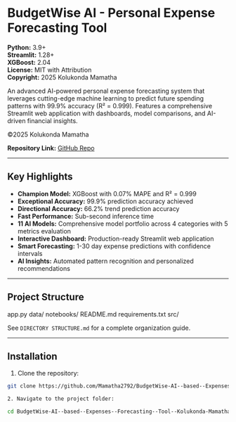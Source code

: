 # BudgetWise AI - Personal Expense Forecasting Tool

**Python:** 3.9+  
**Streamlit:** 1.28+  
**XGBoost:** 2.04  
**License:** MIT with Attribution  
**Copyright:** 2025 Kolukonda Mamatha  

An advanced AI-powered personal expense forecasting system that leverages cutting-edge machine learning to predict future spending patterns with 99.9% accuracy (R² = 0.999). Features a comprehensive Streamlit web application with dashboards, model comparisons, and AI-driven financial insights.

©2025 Kolukonda Mamatha

**Repository Link:** [GitHub Repo](https://github.com/Mamatha2792/BudgetWise-AI--based--Expenses--Forecasting--Tool--Kolukonda-Mamatha) 

---

## Key Highlights

- **Champion Model:** XGBoost with 0.07% MAPE and R² = 0.999  
- **Exceptional Accuracy:** 99.9% prediction accuracy achieved  
- **Directional Accuracy:** 66.2% trend prediction accuracy  
- **Fast Performance:** Sub-second inference time  
- **11 AI Models:** Comprehensive model portfolio across 4 categories with 5 metrics evaluation  
- **Interactive Dashboard:** Production-ready Streamlit web application  
- **Smart Forecasting:** 1-30 day expense predictions with confidence intervals  
- **AI Insights:** Automated pattern recognition and personalized recommendations  

---

## Project Structure

app.py
data/
notebooks/
README.md
requirements.txt
src/


See `DIRECTORY STRUCTURE.md` for a complete organization guide.

---

## Installation

1. Clone the repository:

```bash
git clone https://github.com/Mamatha2792/BudgetWise-AI--based--Expenses--Forecasting--Tool--Kolukonda-Mamatha.git

2. Navigate to the project folder:

cd BudgetWise-AI--based--Expenses--Forecasting--Tool--Kolukonda-Mamatha


